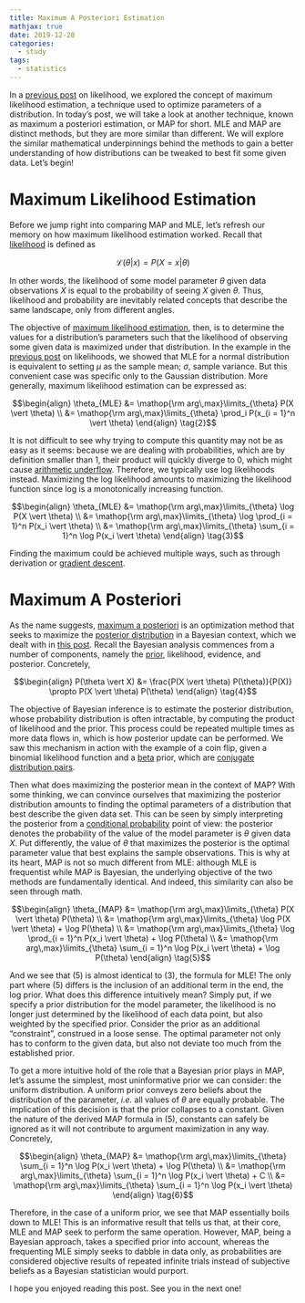 ```yaml
---
title: Maximum A Posteriori Estimation
mathjax: true
date: 2019-12-28
categories:
  - study
tags:
  - statistics
---
```

In a [previous post] on likelihood, we explored the concept of maximum likelihood estimation, a technique used to optimize parameters of a distribution. In today’s post, we will take a look at another technique, known as maximum a posteriori estimation, or MAP for short. MLE and MAP are distinct methods, but they are more similar than different. We will explore the similar mathematical underpinnings behind the methods to gain a better understanding of how distributions can be tweaked to best fit some given data. Let’s begin!

# Maximum Likelihood Estimation

Before we jump right into comparing MAP and MLE, let’s refresh our memory on how maximum likelihood estimation worked. Recall that [likelihood] is defined as

$$\mathcal{L}(\theta \vert x) = P(X = x \vert \theta) \tag{1}$$

In other words, the likelihood of some model parameter $\theta$ given data observations $X$ is equal to the probability of seeing $X$ given $\theta$. Thus, likelihood and probability are inevitably related concepts that describe the same landscape, only from different angles.

The objective of [maximum likelihood estimation], then, is to determine the values for a distribution’s parameters such that the likelihood of observing some given data is maximized under that distribution. In the example in the [previous post] on likelihoods, we showed that MLE for a normal distribution is equivalent to setting $\mu$ as the sample mean; $\sigma$, sample variance. But this convenient case was specific only to the Gaussian distribution. More generally, maximum likelihood estimation can be expressed as:

$$\begin{align} \theta_{MLE} &= \mathop{\rm arg\,max}\limits_{\theta} P(X \vert \theta) \\ &= \mathop{\rm arg\,max}\limits_{\theta} \prod_i P(x_{i = 1}^n \vert \theta) \end{align} \tag{2}$$

It is not difficult to see why trying to compute this quantity may not be as easy as it seems: because we are dealing with probabilities, which are by definition smaller than 1, their product will quickly diverge to 0, which might cause [arithmetic underflow]. Therefore, we typically use log likelihoods instead. Maximizing the log likelihood amounts to maximizing the likelihood function since log is a monotonically increasing function.

$$\begin{align} \theta_{MLE} &= \mathop{\rm arg\,max}\limits_{\theta} \log P(X \vert \theta) \\ &= \mathop{\rm arg\,max}\limits_{\theta} \log \prod_{i = 1}^n P(x_i \vert \theta) \\ &= \mathop{\rm arg\,max}\limits_{\theta} \sum_{i = 1}^n \log P(x_i \vert \theta) \end{align} \tag{3}$$

Finding the maximum could be achieved multiple ways, such as through derivation or [gradient descent]. 

# Maximum A Posteriori

As the name suggests, [maximum a posteriori] is an optimization method that seeks to maximize the [posterior distribution] in a Bayesian context, which we dealt with in [this post]. Recall the Bayesian analysis commences from a number of components, namely the [prior], likelihood, evidence, and posterior. Concretely,

$$\begin{align} P(\theta \vert X) &= \frac{P(X \vert \theta) P(\theta)}{P(X)} \propto P(X \vert \theta) P(\theta) \end{align} \tag{4}$$

The objective of Bayesian inference is to estimate the posterior distribution, whose probability distribution is often intractable, by computing the product of likelihood and the prior. This process could be repeated multiple times as more data flows in, which is how posterior update can be performed. We saw this mechanism in action with the example of a coin flip, given a binomial likelihood function and a [beta] prior, which are [conjugate distribution pairs].

Then what does maximizing the posterior mean in the context of MAP? With some thinking, we can convince ourselves that maximizing the posterior distribution amounts to finding the optimal parameters of a distribution that best describe the given data set. This can be seen by simply interpreting the posterior from a [conditional probability] point of view: the posterior denotes the probability of the value of the model parameter is $\theta$ given data $X$. Put differently, the value of $\theta$ that maximizes the posterior is the optimal parameter value that best explains the sample observations. This is why at its heart, MAP is not so much different from MLE: although MLE is frequentist while MAP is Bayesian, the underlying objective of the two methods are fundamentally identical. And indeed, this similarity can also be seen through math.

$$\begin{align} \theta_{MAP} &= \mathop{\rm arg\,max}\limits_{\theta} P(X \vert \theta) P(\theta) \\ &= \mathop{\rm arg\,max}\limits_{\theta} \log P(X \vert \theta) + \log P(\theta) \\ &= \mathop{\rm arg\,max}\limits_{\theta} \log \prod_{i = 1}^n P(x_i \vert \theta) + \log P(\theta) \\ &= \mathop{\rm arg\,max}\limits_{\theta} \sum_{i = 1}^n \log P(x_i \vert \theta) + \log P(\theta) \end{align} \tag{5}$$

And we see that (5) is almost identical to (3), the formula for MLE! The only part where (5) differs is the inclusion of an additional term in the end, the log prior. What does this difference intuitively mean? Simply put, if we specify a prior distribution for the model parameter, the likelihood is no longer just determined by the likelihood of each data point, but also weighted by the specified prior. Consider the prior as an additional “constraint”, construed in a loose sense. The optimal parameter not only has to conform to the given data, but also not deviate too much from the established prior. 

To get a more intuitive hold of the role that a Bayesian prior plays in MAP, let’s assume the simplest, most uninformative prior we can consider: the uniform distribution. A uniform prior conveys zero beliefs about the distribution of the parameter, *i.e.* all values of $\theta$ are equally probable. The implication of this decision is that the prior collapses to a constant. Given the nature of the derived MAP formula in (5), constants can safely be ignored as it will not contribute to argument maximization in any way. Concretely,

$$\begin{align} \theta_{MAP} &= \mathop{\rm arg\,max}\limits_{\theta} \sum_{i = 1}^n \log P(x_i \vert \theta) + \log P(\theta) \\ &= \mathop{\rm arg\,max}\limits_{\theta} \sum_{i = 1}^n \log P(x_i \vert \theta) + C \\ &= \mathop{\rm arg\,max}\limits_{\theta} \sum_{i = 1}^n \log P(x_i \vert \theta) \end{align} \tag{6}$$

Therefore, in the case of a uniform prior, we see that MAP essentially boils down to MLE! This is an informative result that tells us that, at their core, MLE and MAP seek to perform the same operation. However, MAP, being a Bayesian approach, takes a specified prior into account, whereas the frequenting MLE simply seeks to dabble in data only, as probabilities are considered objective results of repeated infinite trials instead of subjective beliefs as a Bayesian statistician would purport. 

I hope you enjoyed reading this post. See you in the next one!

[previous post]: https://jaketae.github.io/study/likelihood/
[this post]: https://jaketae.github.io/study/bayes/
[likelihood]: https://en.wikipedia.org/wiki/Likelihood_function
[maximum likelihood estimation]: https://en.wikipedia.org/wiki/Maximum_likelihood_estimation
[arithmetic underflow]: https://en.wikipedia.org/wiki/Arithmetic_underflow
[gradient descent]: https://en.wikipedia.org/wiki/Gradient_descent
[maximum a posteriori]: https://en.wikipedia.org/wiki/Maximum_a_posteriori_estimation
[posterior distribution]: https://en.wikipedia.org/wiki/Posterior_probability
[prior]: https://en.wikipedia.org/wiki/Prior_probability
[beta]: https://en.wikipedia.org/wiki/Beta_distribution
[conjugate distribution pairs]: https://en.wikipedia.org/wiki/Conjugate_prior
[conditional probability]: https://en.wikipedia.org/wiki/Conditional_probability
